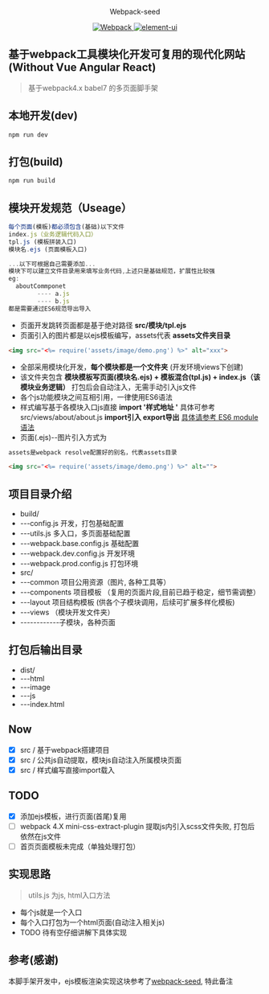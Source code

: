 <p align="center">
  Webpack-seed
</p>

<p align="center">
	<a href="https://webpack.js.org/">
		<img src="https://img.shields.io/badge/webpack-4.20.2-brightgreen.svg" alt="Webpack">
	</a>
	<a href="https://babeljs.io/">
		<img src="https://img.shields.io/badge/babel-7.1.2-brightgreen.svg" alt="element-ui">
	</a>
</p>

## 基于webpack工具模块化开发可复用的现代化网站(Without Vue Angular React)

> 基于webpack4.x babel7 的多页面脚手架

## 本地开发(dev)
```js
npm run dev
```

## 打包(build)
```js
npm run build
```
## 模块开发规范（Useage）
```js
每个页面(模板)都必须包含(基础)以下文件
index.js（业务逻辑代码入口）
tpl.js (模板拼装入口)
模块名.ejs (页面模板入口)

...以下可根据自己需要添加...
模块下可以建立文件目录用来填写业务代码,上述只是基础规范，扩展性比较强
eg:
  aboutCommponet
        ---- a.js
        ---- b.js
都是需要通过ES6规范导出导入
```
* 页面开发跳转页面都是基于绝对路径 **src/模块/tpl.ejs**
* 页面引入的图片都是以ejs模板编写，assets代表 **assets文件夹目录**
```html
<img src="<%= require('assets/image/demo.png') %>" alt="xxx">
```
* 全部采用模块化开发，**每个模块都是一个文件夹** (开发环境views下创建)
* 该文件夹包含 **模块模板写页面(模块名.ejs) + 模板混合(tpl.js) + index.js（该模块业务逻辑）** 打包后会自动注入，无需手动引入js文件
* 各个js功能模块之间互相引用，一律使用ES6语法
* 样式编写基于各模块入口js直接 **import '样式地址 '** 具体可参考src/views/about/about.js **import引入 export导出** [具体请参考 ES6 module语法](http://es6.ruanyifeng.com/#docs/module)
* 页面(.ejs)--图片引入方式为
```html
assets是webpack resolve配置好的别名，代表assets目录

<img src="<%= require('assets/image/demo.png') %>" alt="">

```
## 项目目录介绍
* build/
* ---config.js 开发，打包基础配置
* ---utils.js 多入口，多页面基础配置
* ---webpack.base.config.js 基础配置
* ---webpack.dev.config.js 开发环境
* ---webpack.prod.config.js 打包环境
* src/
* ---common 项目公用资源（图片, 各种工具等）
* ---components 项目模板 （复用的页面片段,目前已趋于稳定，细节需调整）
* ---layout 项目结构模板 (供各个子模块调用，后续可扩展多样化模板)
* ---views （模块开发文件夹）
* ------------子模块，各种页面

## 打包后输出目录

* dist/
* ---html
* ---image
* ---js
* ---index.html

## Now
- [x] src / 基于webpack搭建项目
- [x] src / 公共js自动提取，模块js自动注入所属模块页面
- [x] src / 样式编写直接import载入

## TODO
- [x] 添加ejs模板，进行页面(首尾)复用
- [ ] webpack 4.X mini-css-extract-plugin 提取js内引入scss文件失败, 打包后依然在js文件
- [ ] 首页页面模板未完成（单独处理打包）

## 实现思路

> utils.js 为js, html入口方法

* 每个js就是一个入口
* 每个入口打包为一个html页面(自动注入相关js)
* TODO 待有空仔细讲解下具体实现
## 参考(感谢)

本脚手架开发中，ejs模板渲染实现这块参考了[webpack-seed](https://github.com/Array-Huang/webpack-seed), 特此备注